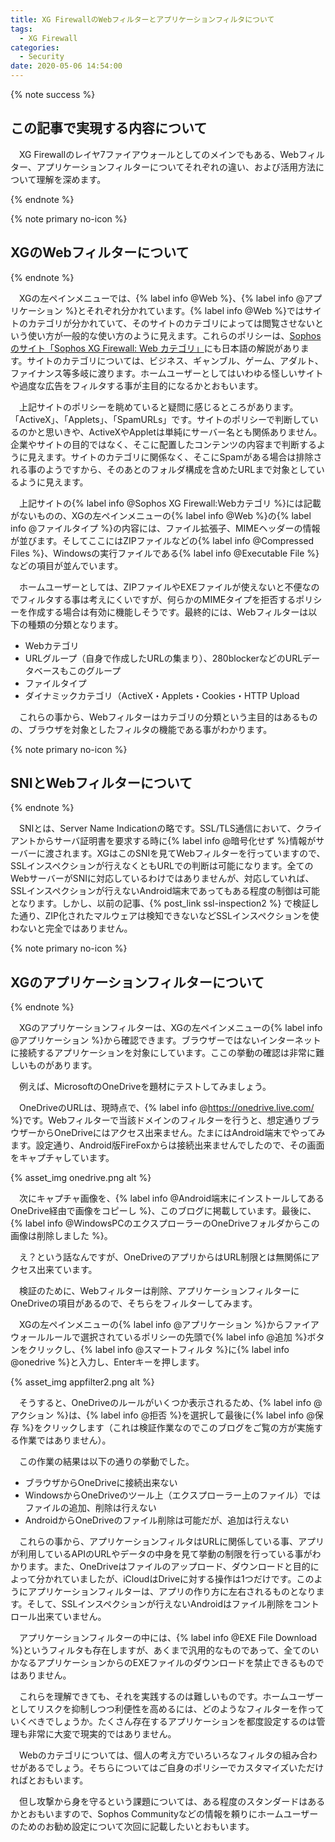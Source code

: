 ```yaml
---
title: XG FirewallのWebフィルターとアプリケーションフィルタについて
tags:
  - XG Firewall
categories:
  - Security
date: 2020-05-06 14:54:00
---
```


{% note success  %}

## この記事で実現する内容について

　XG Firewallのレイヤ7ファイアウォールとしてのメインでもある、Webフィルター、アプリケーションフィルターについてそれぞれの違い、および活用方法について理解を深めます。

{% endnote %}

<!-- more -->

{% note primary no-icon %}

## XGのWebフィルターについて

{% endnote %}

　XGの左ペインメニューでは、{% label info @Web %}、{% label info @アプリケーション %}とそれぞれ分かれています。{% label info @Web %}ではサイトのカテゴリが分かれていて、そのサイトのカテゴリによっては閲覧させないという使い方が一般的な使い方のように見えます。これらのポリシーは、[Sophosのサイト「Sophos XG Firewall: Web カテゴリ」](https://community.sophos.com/kb/ja-jp/134155)にも日本語の解説があります。サイトのカテゴリについては、ビジネス、ギャンブル、ゲーム、アダルト、ファイナンス等多岐に渡ります。ホームユーザーとしてはいわゆる怪しいサイトや過度な広告をフィルタする事が主目的になるかとおもいます。

　上記サイトのポリシーを眺めていると疑問に感じるところがあります。「ActiveX」、「Applets」、「SpamURLs」です。サイトのポリシーで判断しているのかと思いきや、ActiveXやAppletは単純にサーバー名とも関係ありません。企業やサイトの目的ではなく、そこに配置したコンテンツの内容まで判断するように見えます。サイトのカテゴリに関係なく、そこにSpamがある場合は排除される事のようですから、そのあとのフォルダ構成を含めたURLまで対象としているように見えます。

　上記サイトの{% label info @Sophos XG Firewall:Webカテゴリ %}には記載がないものの、XGの左ペインメニューの{% label info @Web %}の{% label info @ファイルタイプ %}の内容には、ファイル拡張子、MIMEヘッダーの情報が並びます。そしてここにはZIPファイルなどの{% label info @Compressed Files %}、Windowsの実行ファイルである{% label info @Executable File %}などの項目が並んでいます。

　ホームユーザーとしては、ZIPファイルやEXEファイルが使えないと不便なのでフィルタする事は考えにくいですが、何らかのMIMEタイプを拒否するポリシーを作成する場合は有効に機能しそうです。最終的には、Webフィルターは以下の種類の分類となります。

- Webカテゴリ
- URLグループ（自身で作成したURLの集まり）、280blockerなどのURLデータベースもこのグループ
- ファイルタイプ
- ダイナミックカテゴリ（ActiveX・Applets・Cookies・HTTP Upload

　これらの事から、Webフィルターはカテゴリの分類という主目的はあるものの、ブラウザを対象としたフィルタの機能である事がわかります。

{% note primary no-icon %}

## SNIとWebフィルターについて

{% endnote %}

　SNIとは、Server Name Indicationの略です。SSL/TLS通信において、クライアントからサーバ証明書を要求する時に{% label info @暗号化せず %}情報がサーバーに渡されます。XGはこのSNIを見てWebフィルターを行っていますので、SSLインスペクションが行えなくともURLでの判断は可能になります。全てのWebサーバーがSNIに対応しているわけではありませんが、対応していれば、SSLインスペクションが行えないAndroid端末であってもある程度の制御は可能となります。しかし、以前の記事、{% post_link ssl-inspection2 %} で検証した通り、ZIP化されたマルウェアは検知できないなどSSLインスペクションを使わないと完全ではありません。

{% note primary no-icon %}

## XGのアプリケーションフィルターについて

{% endnote %}

　XGのアプリケーションフィルターは、XGの左ペインメニューの{% label info @アプリケーション %}から確認できます。ブラウザーではないインターネットに接続するアプリケーションを対象にしています。ここの挙動の確認は非常に難しいものがあります。

　例えば、MicrosoftのOneDriveを題材にテストしてみましょう。

　OneDriveのURLは、現時点で、{% label info @https://onedrive.live.com/ %}です。Webフィルターで当該ドメインのフィルターを行うと、想定通りブラウザーからOneDriveにはアクセス出来ません。たまにはAndroid端末でやってみます。設定通り、Android版FireFoxからは接続出来ませんでしたので、その画面をキャプチャしています。

{% asset_img onedrive.png alt %}

　次にキャプチャ画像を、{% label info @Android端末にインストールしてあるOneDrive経由で画像をコピーし %}、このブログに掲載しています。最後に、{% label info @WindowsPCのエクスプローラーのOneDriveフォルダからこの画像は削除しました %}。

　え？という話なんですが、OneDriveのアプリからはURL制限とは無関係にアクセス出来ています。

　検証のために、Webフィルターは削除、アプリケーションフィルターにOneDriveの項目があるので、そちらをフィルターしてみます。

　XGの左ペインメニューの{% label info @アプリケーション %}からファイアウォールルールで選択されているポリシーの先頭で{% label info @追加 %}ボタンをクリックし、{% label info @スマートフィルタ %}に{% label info @onedrive %}と入力し、Enterキーを押します。

{% asset_img appfilter2.png alt %}

　そうすると、OneDriveのルールがいくつか表示されるため、{% label info @アクション %}は、{% label info @拒否 %}を選択して最後に{% label info @保存 %}をクリックします（これは検証作業なのでこのブログをご覧の方が実施する作業ではありません）。

　この作業の結果は以下の通りの挙動でした。

- ブラウザからOneDriveに接続出来ない
- WindowsからOneDriveのツール上（エクスプローラー上のファイル）ではファイルの追加、削除は行えない
- AndroidからOneDriveのファイル削除は可能だが、追加は行えない

　これらの事から、アプリケーションフィルタはURLに関係している事、アプリが利用しているAPIのURLやデータの中身を見て挙動の制限を行っている事がわかります。また、OneDriveはファイルのアップロード、ダウンロードと目的によって分かれていましたが、iCloudはDriveに対する操作は1つだけです。このようにアプリケーションフィルターは、アプリの作り方に左右されるものとなります。そして、SSLインスペクションが行えないAndroidはファイル削除をコントロール出来ていません。

　アプリケーションフィルターの中には、{% label info @EXE File Download %}というフィルタも存在しますが、あくまで汎用的なものであって、全てのいかなるアプリケーションからのEXEファイルのダウンロードを禁止できるものではありません。

　これらを理解できても、それを実践するのは難しいものです。ホームユーザーとしてリスクを抑制しつつ利便性を高めるには、どのようなフィルターを作っていくべきでしょうか。たくさん存在するアプリケーションを都度設定するのは管理も非常に大変で現実的ではありません。

　Webのカテゴリについては、個人の考え方でいろいろなフィルタの組み合わせがあるでしょう。そちらについてはご自身のポリシーでカスタマイズいただければとおもいます。

　但し攻撃から身を守るという課題については、ある程度のスタンダードはあるかとおもいますので、Sophos Communityなどの情報を頼りにホームユーザーのためのお勧め設定について次回に記載したいとおもいます。
